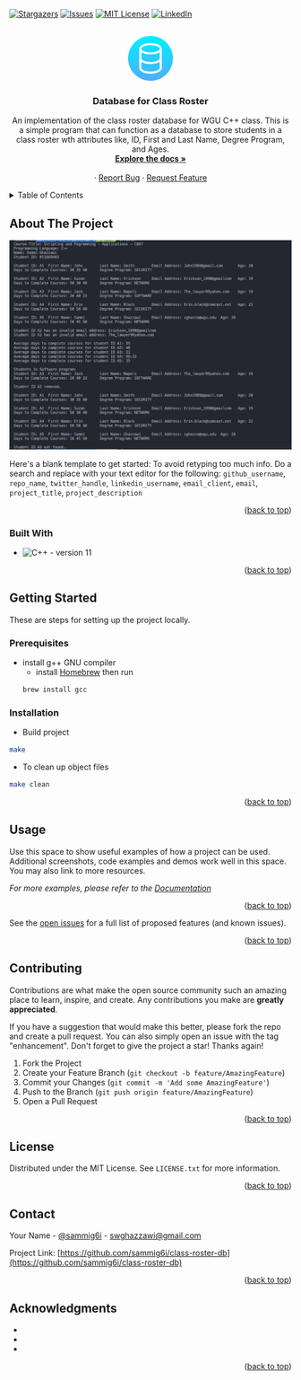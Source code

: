<!-- Improved compatibility of back to top link: See: https://github.com/othneildrew/Best-README-Template/pull/73 -->

<a name="readme-top"></a>

<!--
*** Thanks for checking out the Best-README-Template. If you have a suggestion
*** that would make this better, please fork the repo and create a pull request
*** or simply open an issue with the tag "enhancement".
*** Don't forget to give the project a star!
*** Thanks again! Now go create something AMAZING! :D
-->

<!-- PROJECT SHIELDS -->
<!--
*** I'm using markdown "reference style" links for readability.
*** Reference links are enclosed in brackets [ ] instead of parentheses ( ).
*** See the bottom of this document for the declaration of the reference variables
*** for contributors-url, forks-url, etc. This is an optional, concise syntax you may use.
*** https://www.markdownguide.org/basic-syntax/#reference-style-links
-->
<!-- [![Contributors][contributors-shield]][contributors-url] -->
<!-- [![Forks][forks-shield]][forks-url] -->

[![Stargazers][stars-shield]][stars-url]
[![Issues][issues-shield]][issues-url]
[![MIT License][license-shield]][license-url]
[![LinkedIn][linkedin-shield]][linkedin-url]

<!-- PROJECT LOGO -->
<br />
<div align="center">
  <a href="https://github.com/sammig6i/class-roster-db">
    <img src="images/4315005.png" alt="Logo" width="80" height="80">
  </a>

<h3 align="center">Database for Class Roster</h3>

  <p align="center">
    An implementation of the class roster database for WGU C++ class. This is a simple program that can function as a database to store students in a class roster wth attributes like, ID, First and Last Name, Degree Program, and Ages.
    <br />
    <a href="https://github.com/sammig6i/class-roster-db"><strong>Explore the docs »</strong></a>
    <br />
    <br />
    ·
    <a href="https://github.com/sammig6i/class-roster-db/issues">Report Bug</a>
    ·
    <a href="https://github.com/sammig6i/class-roster-db/issues">Request Feature</a>
  </p>
</div>

<!-- TABLE OF CONTENTS -->
<details>
  <summary>Table of Contents</summary>
  <ol>
    <li>
      <a href="#about-the-project">About The Project</a>
      <ul>
        <li><a href="#built-with">Built With</a></li>
      </ul>
    </li>
    <li>
      <a href="#getting-started">Getting Started</a>
      <ul>
        <li><a href="#prerequisites">Prerequisites</a></li>
        <li><a href="#installation">Installation</a></li>
      </ul>
    </li>
    <li><a href="#usage">Usage</a></li>
    <li><a href="#roadmap">Roadmap</a></li>
    <li><a href="#contributing">Contributing</a></li>
    <li><a href="#license">License</a></li>
    <li><a href="#contact">Contact</a></li>
    <li><a href="#acknowledgments">Acknowledgments</a></li>
  </ol>
</details>

<!-- ABOUT THE PROJECT -->

## About The Project

![Product Name Screen Shot][product-screenshot]

Here's a blank template to get started: To avoid retyping too much info. Do a search and replace with your text editor for the following: `github_username`, `repo_name`, `twitter_handle`, `linkedin_username`, `email_client`, `email`, `project_title`, `project_description`

<p align="right">(<a href="#readme-top">back to top</a>)</p>

### Built With

- ![C++][C++] - version 11

<p align="right">(<a href="#readme-top">back to top</a>)</p>

<!-- GETTING STARTED -->

## Getting Started

These are steps for setting up the project locally.

### Prerequisites

- install g++ GNU compiler
  - install [Homebrew](https://brew.sh/) then run
  ```sh
  brew install gcc
  ```

### Installation

- Build project

```sh
make
```

- To clean up object files

```sh
make clean
```

<p align="right">(<a href="#readme-top">back to top</a>)</p>

<!-- USAGE EXAMPLES -->

## Usage

Use this space to show useful examples of how a project can be used. Additional screenshots, code examples and demos work well in this space. You may also link to more resources.

_For more examples, please refer to the [Documentation](https://example.com)_

<p align="right">(<a href="#readme-top">back to top</a>)</p>

<!-- ROADMAP -->

See the [open issues](https://github.com/sammig6i/class-roster-db/issues) for a full list of proposed features (and known issues).

<p align="right">(<a href="#readme-top">back to top</a>)</p>

<!-- CONTRIBUTING -->

## Contributing

Contributions are what make the open source community such an amazing place to learn, inspire, and create. Any contributions you make are **greatly appreciated**.

If you have a suggestion that would make this better, please fork the repo and create a pull request. You can also simply open an issue with the tag "enhancement".
Don't forget to give the project a star! Thanks again!

1. Fork the Project
2. Create your Feature Branch (`git checkout -b feature/AmazingFeature`)
3. Commit your Changes (`git commit -m 'Add some AmazingFeature'`)
4. Push to the Branch (`git push origin feature/AmazingFeature`)
5. Open a Pull Request

<p align="right">(<a href="#readme-top">back to top</a>)</p>

<!-- LICENSE -->

## License

Distributed under the MIT License. See `LICENSE.txt` for more information.

<p align="right">(<a href="#readme-top">back to top</a>)</p>

<!-- CONTACT -->

## Contact

Your Name - [@sammig6i](https://twitter.com/sammig6i) - swghazzawi@gmail.com

Project Link: [https://github.com/sammig6i/class-roster-db](https://github.com/sammig6i/class-roster-db)

<p align="right">(<a href="#readme-top">back to top</a>)</p>

<!-- ACKNOWLEDGMENTS -->

## Acknowledgments

- []()
- []()
- []()

<p align="right">(<a href="#readme-top">back to top</a>)</p>

<!-- MARKDOWN LINKS & IMAGES -->
<!-- https://www.markdownguide.org/basic-syntax/#reference-style-links -->

[contributors-shield]: https://img.shields.io/github/contributors/sammig6i/class-roster-db.svg?style=for-the-badge
[contributors-url]: https://github.com/sammig6i/class-roster-db/graphs/contributors
[forks-shield]: https://img.shields.io/github/forks/sammig6i/class-roster-db.svg?style=for-the-badge
[forks-url]: https://github.com/sammig6i/class-roster-db/network/members
[stars-shield]: https://img.shields.io/github/stars/sammig6i/class-roster-db.svg?style=for-the-badge
[stars-url]: https://github.com/sammig6i/class-roster-db/stargazers
[issues-shield]: https://img.shields.io/github/issues/sammig6i/class-roster-db.svg?style=for-the-badge
[issues-url]: https://github.com/sammig6i/class-roster-db/issues
[license-shield]: https://img.shields.io/github/license/sammig6i/class-roster-db.svg?style=for-the-badge
[license-url]: https://github.com/sammig6i/class-roster-db/blob/master/LICENSE.txt
[linkedin-shield]: https://img.shields.io/badge/-LinkedIn-black.svg?style=for-the-badge&logo=linkedin&colorB=555
[linkedin-url]: https://linkedin.com/in/sammighazzawi
[product-screenshot]: images/Screenshot.png
[C++]: https://img.shields.io/badge/C%2B%2B-000000?style=for-the-badge&logo=c%2B%2B
[Next.js]: https://img.shields.io/badge/next.js-000000?style=for-the-badge&logo=nextdotjs&logoColor=white
[Next-url]: https://nextjs.org/
[React.js]: https://img.shields.io/badge/React-20232A?style=for-the-badge&logo=react&logoColor=61DAFB
[React-url]: https://reactjs.org/
[Vue.js]: https://img.shields.io/badge/Vue.js-35495E?style=for-the-badge&logo=vuedotjs&logoColor=4FC08D
[Vue-url]: https://vuejs.org/
[Angular.io]: https://img.shields.io/badge/Angular-DD0031?style=for-the-badge&logo=angular&logoColor=white
[Angular-url]: https://angular.io/
[Svelte.dev]: https://img.shields.io/badge/Svelte-4A4A55?style=for-the-badge&logo=svelte&logoColor=FF3E00
[Svelte-url]: https://svelte.dev/
[Laravel.com]: https://img.shields.io/badge/Laravel-FF2D20?style=for-the-badge&logo=laravel&logoColor=white
[Laravel-url]: https://laravel.com
[Bootstrap.com]: https://img.shields.io/badge/Bootstrap-563D7C?style=for-the-badge&logo=bootstrap&logoColor=white
[Bootstrap-url]: https://getbootstrap.com
[JQuery.com]: https://img.shields.io/badge/jQuery-0769AD?style=for-the-badge&logo=jquery&logoColor=white
[JQuery-url]: https://jquery.com
